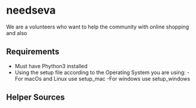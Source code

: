 # needseva

We are a volunteers who want to help the community with online shopping and also 

Requirements
-
- Must have Phython3 installed
- Using the setup file according to the Operating System you are using:
  -For macOs and Linux use setup_mac
  -For windows use setup_windows

Helper Sources
-


  

